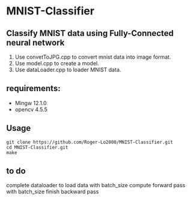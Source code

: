 # MNIST-Classifier
## Classify MNIST data using Fully-Connected neural network
1. Use convetToJPG.cpp to convert mnist data into image format.
2. Use model.cpp to create a model. 
3. Use dataLoader.cpp to loader MNIST data.
## requirements: 
- Mingw 12.1.0
- opencv 4.5.5
## Usage
```
git clone https://github.com/Roger-Lo2000/MNIST-Classifier.git
cd MNIST-Classifier.git
make
```
## to do
complete dataloader to load data with batch_size
compute forward pass with batch_size
finish backward pass